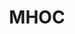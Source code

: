 ---
title: MHOC
crosslinks:
- MHOCConservatives
- MHOCUKIP
- MHOCPress
- MHOL
- mstormont
- MHOCMeta
- MHOCNUP
- DowningStreet
- MHoCCampaigning
- ModelMonolith
- MHOCStrangersBar
- JusticeForJulie
- MhOir
- FULLCOMMUNISM
- MHOCNUPPress
- gatekeeping
- MHOCGreens
- MBBC
- CCHQPressOffice
- MNFLUK
---